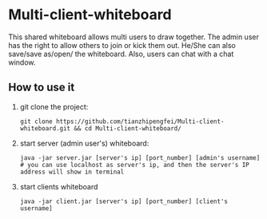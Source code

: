 # Multi-client-whiteboard
This shared whiteboard allows multi users to draw together. The admin user has the right to allow others to join or kick them out.
He/She can also save/save as/open/ the whiteboard. Also, users can chat with a chat window. 

## How to use it
1. git clone the project:

       git clone https://github.com/tianzhipengfei/Multi-client-whiteboard.git && cd Multi-client-whiteboard/
    
2. start server (admin user's) whiteboard: 

       java -jar server.jar [server's ip] [port_number] [admin's username]
       # you can use localhost as server's ip, and then the server's IP address will show in terminal
    
3. start clients whiteboard

       java -jar client.jar [server's ip] [port_number] [client's username]
